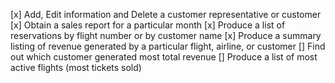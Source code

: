 [x] Add, Edit information and Delete a customer representative or customer
[x] Obtain a sales report for a particular month
[x] Produce a list of reservations by flight number or by customer name
[x] Produce a summary listing of revenue generated by a particular flight, airline, or customer
[] Find out which customer generated most total revenue
[] Produce a list of most active flights (most tickets sold)

